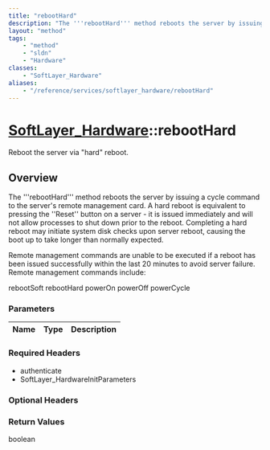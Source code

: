 ```yaml
---
title: "rebootHard"
description: "The '''rebootHard''' method reboots the server by issuing a cycle command to the server's remote management card. A hard... "
layout: "method"
tags:
    - "method"
    - "sldn"
    - "Hardware"
classes:
    - "SoftLayer_Hardware"
aliases:
    - "/reference/services/softlayer_hardware/rebootHard"
---
```

# [SoftLayer_Hardware](/reference/services/SoftLayer_Hardware)::rebootHard

Reboot the server via "hard" reboot.


## Overview 
The '''rebootHard''' method reboots the server by issuing a cycle command to the server's remote management card. A hard reboot is equivalent to pressing the ''Reset'' button on a server - it is issued immediately and will not allow processes to shut down prior to the reboot. Completing a hard reboot may initiate system disk checks upon server reboot, causing the boot up to take longer than normally expected. 

Remote management commands are unable to be executed if a reboot has been issued successfully within the last 20 minutes to avoid server failure. Remote management commands include: 

rebootSoft rebootHard powerOn powerOff powerCycle 



### Parameters 
|Name | Type | Description |
| --- | --- | --- |


### Required Headers
* authenticate
* SoftLayer_HardwareInitParameters

### Optional Headers

### Return Values
boolean

